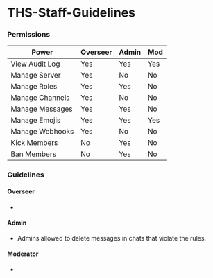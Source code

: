 # THS-Staff-Guidelines

### Permissions
| Power | Overseer | Admin | Mod |
|-----------------|----------|-------|-----|
| View Audit Log  | Yes      | Yes   | Yes |
| Manage Server   | Yes      | No    | No  |
| Manage Roles    | Yes      | Yes   | No  |
| Manage Channels | Yes      | No    | No  |
| Manage Messages | Yes      | Yes   | No  |
| Manage Emojis   | Yes      | Yes   | Yes |
| Manage Webhooks | Yes      | No    | No  |
| Kick Members    | No       | Yes   | No  |
| Ban Members     | No       | Yes   | No  |

### Guidelines

#### Overseer
- 

#### Admin
- Admins allowed to delete messages in chats that violate the rules.

#### Moderator
- 
